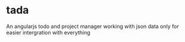 tada
====

An angularjs todo and project manager working with json data only for easier intergration with everything
